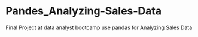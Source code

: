 # Pandes_Analyzing-Sales-Data
Final Project at data analyst bootcamp use pandas for Analyzing Sales Data

